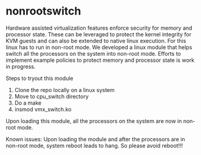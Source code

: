 # nonrootswitch

Hardware assisted virtualization features enforce security for memory and processor state. 
These can be leveraged to protect the kernel integrity for KVM guests and can also be extended to native linux
execution. For this linux has to run in non-root mode. We developed a linux module that helps switch all the 
processors on the system into non-root mode. Efforts to implement example policies to protect memory and processor state 
is work in progress.

Steps to tryout this module

1. Clone the repo locally on a linux system
2. Move to cpu_switch directory
3. Do a make
4. insmod vmx_switch.ko

Upon loading this module, all the processors on the system are now in non-root mode.

Known issues:
Upon loading the module and after the processors are in non-root mode, system reboot leads to hang. So please avoid reboot!!!

